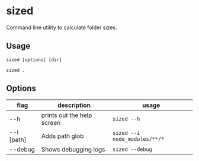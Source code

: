 # sized
Command line utility to calculate folder sizes.

## Usage
```shell
sized [options] [dir]

sized .
```

## Options

| flag | description | usage |
|------|-------------|-------|
| --h  | prints out the help screen | `sized --h` |
| --i [path]  | Adds path glob  | `sized --i node_modules/**/*` |
| --debug  | Shows debugging logs | `sized --debug` |
